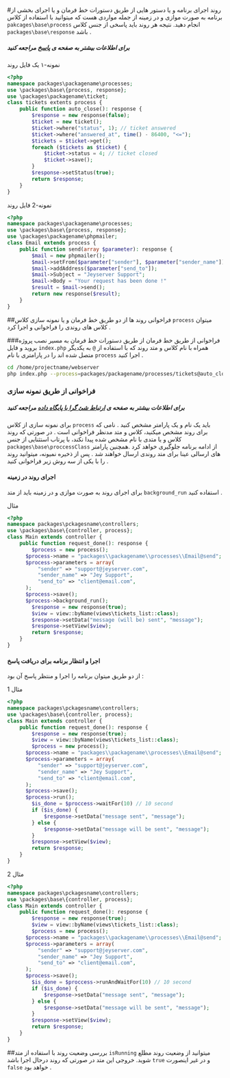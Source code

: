 
#روند
اجرای برنامه و یا دستور هایی از طریق دستورات خط فرمان و یا اجرای بخشی از برنامه به صورت موازی و در زمینه از جمله مواردی هست که میتوانید با استفاده از کلاس `pakcages\base\process` انجام دهید. نتیجه هر روند باید پاسخی از جنس کلاس `packages\base\response` باشد .

##### برای اطلاعات بیشتر به صفحه ی [پاسخ](response.md) مراجعه کنید

نمونه-۱ یک فایل روند
```php
<?php
namespace packages\packagename\processes;
use \packages\base\{process, response};
use \packages\packagename\ticket;
class tickets extents process {
	public function auto_close(): response {
		$response = new response(false);
		$ticket = new ticket();
		$ticket->where("status", 1); // ticket answered
		$ticket->where("answered_at", time() - 86400, "<=");
		$tickets = $ticket->get();
		foreach ($tickets as $ticket) {
			$ticket->status = 4; // ticket closed
			$ticket->save();
		}
		$response->setStatus(true);
		return $response;
	}
}
``` 
نمونه-2 فایل روند
```php
<?php
namespace packages\packagename\processes;
use \packages\base\{process, response};
use \packages\packagename\phpmailer;
class Email extends process {
	public function send(array $parameter): response {
		$mail = new phpmailer();
		$mail->setFrom($parameter["sender"], $parameter["sender_name"]);
		$mail->addAddress($parameter["send_to"]);
		$mail->Subject = "Jeyserver Support";
		$mail->Body = "Your request has been done !"
		$result = $mail->send();
		return new response($result);
	}
}
```

##فراخوانی روند ها
از دو طریق خط فرمان و یا نمونه سازی کلاس `process` میتوان کلاس های روندی را فراخوانی و اجرا کرد .

###فراخوانی از طریق خط فرمان
از طریق دستورات خط فرمان به مسیر نصب پروژه بروید و فایل `index.php`  همراه با نام کلاس و متد روند که  با استفاده از `@` به یکدیگر متصل شده اند را در پارامتری با نام `process`  اجرا کنید  .

```bash
cd /home/projectname/webserver
php index.php --process=packages/packagename/processes/tickets@auto_close
```
### فراخوانی از طریق نمونه سازی
##### برای اطلاعات بیشتر به صفحه ی [ارتباط شئ گرا با پایگاه داده](dbObject.md) مراجعه کنید
برای نمونه سازی از کلاس `process` باید یک نام و یک پارامتر مشخص کنید . نامی که برای روند مشخص میکنید، کلاس و متد مدنظر فراخوانی است . در صورتی که روند کلاس و یا متدی با نام مشخص شده پیدا نکند، با پرتاب استثنایی از جنس `packages\base\proccessClass` از ادامه برنامه جلوگیری خواهد کرد .همچنین  پارامتر های ارسالی عینا برای متد روندی ارسال خواهند شد . پس از ذخیره نمیونه، میتوانید روند را با یکی از سه روش زیر فراخوانی کنید .

#### اجرای روند در زمینه
برای اجرای روند به صورت موازی و در زمینه  باید از متد `background_run` استفاده کنید .

مثال
```php
<?php
namespace packages\pckagesname\controllers;
use \packages\base\{controller, process};
class Main extends controller {
	public function request_done(): response {
		$process = new process();
      $process->name = "packages\\packagename\\processes\\Email@send";
      $process->parameters = array(
	      "sender" => "support@jeyserver.com",
	      "sender_name" => "Jey Support",
	      "send_to" => "client@email.com",
      );
      $process->save();
      $process->background_run();
  		$response = new response(true);
  		$view = view::byName(views\tickets_list::class);
  		$response->setData("message (will be) sent", "message");
  		$response->setView($view);
  		return $response;
	}
}
```
#### اجرا و انتظار برنامه برای دریافت پاسخ
از دو طریق میتوان برنامه را اجرا و منتظر پاسخ آن بود :

مثال 1
```php
<?php
namespace packages\pckagesname\controllers;
use \packages\base\{controller, process};
class Main extends controller {
	public function request_done(): response {
		$response = new response(true);
  		$view = view::byName(views\tickets_list::class);
		$process = new process();
      $process->name = "packages\\packagename\\processes\\Email@send";
      $process->parameters = array(
	      "sender" => "support@jeyserver.com",
	      "sender_name" => "Jey Support",
	      "send_to" => "client@email.com",
      );
      $process->save();
      $process->run();
  		$is_done = $proccess->waitFor(10) // 10 second
	  	if ($is_done) {
		  	$response->setData("message sent", "message");
	  	} else {
		  	$response->setData("message will be sent", "message");
	  	}
  		$response->setView($view);
  		return $response;
	}
}
```
مثال 2
```php
<?php
namespace packages\pckagesname\controllers;
use \packages\base\{controller, process};
class Main extends controller {
	public function request_done(): response {
		$response = new response(true);
  		$view = view::byName(views\tickets_list::class);
		$process = new process();
      $process->name = "packages\\packagename\\processes\\Email@send";
      $process->parameters = array(
	      "sender" => "support@jeyserver.com",
	      "sender_name" => "Jey Support",
	      "send_to" => "client@email.com",
      );
      $process->save();
  		$is_done = $proccess->runAndWaitFor(10) // 10 second
	  	if ($is_done) {
		  	$response->setData("message sent", "message");
	  	} else {
		  	$response->setData("message will be sent", "message");
	  	}
  		$response->setView($view);
  		return $response;
	}
}
```
##بررسی وضعیت روند
با استفاده از متد `isRunning`  میتوانید از وضعیت روند مطلع شوید. خروجی این متد در صورتی که روند درحال اجرا باشد `true` و در غیر اینصورت `false` خواهد بود .

